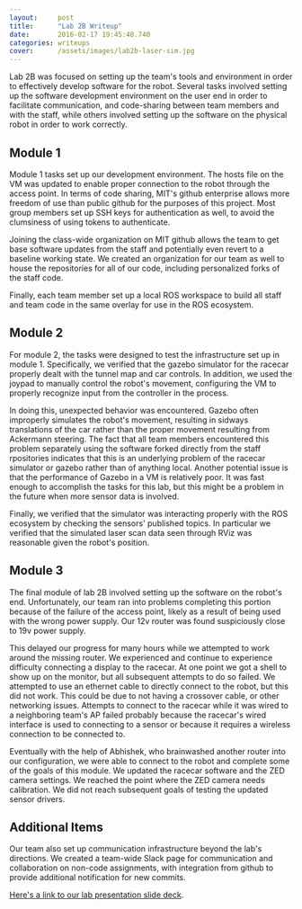 ```yaml
---
layout:     post
title:      "Lab 2B Writeup"
date:       2016-02-17 19:45:48.740
categories: writeups
cover:      /assets/images/lab2b-laser-sim.jpg
---
```


Lab 2B was focused on setting up the team's tools and environment in order to effectively develop software for the robot.  Several tasks involved setting up the software development environment on the user end in order to facilitate communication, and code-sharing between team members and with the staff, while others involved setting up the software on the physical robot in order to work correctly.

<!--more-->

## Module 1

Module 1 tasks set up our development environment.  The hosts file on the VM was updated to enable proper connection to the robot through the access point.  In terms of code sharing, MIT's github enterprise allows more freedom of use than public github for the purposes of this project.  Most group members set up SSH keys for authentication as well, to avoid the clumsiness of using tokens to authenticate.

Joining the class-wide organization on MIT github allows the team to get base software updates from the staff and potentially even revert to a baseline working state.  We created an organization for our team as well to house the repositories for all of our code, including personalized forks of the staff code.

Finally, each team member set up a local ROS workspace to build all staff and team code in the same overlay for use in the ROS ecosystem.  

## Module 2

For module 2, the tasks were designed to test the infrastructure set up in module 1.  Specifically, we verified that the gazebo simulator for the racecar properly dealt with the tunnel map and car controls.  In addition, we used the joypad to manually control the robot's movement, configuring the VM to properly recognize input from the controller in the process.

In doing this, unexpected behavior was encountered.  Gazebo often improperly simulates the robot's movement, resulting in sidways translations of the car rather than the proper movement resulting from Ackermann steering.  The fact that all team members encountered this problem separately using the software forked directly from the staff rpositories indicates that this is an underlying problem of the racecar simulator or gazebo rather than of anything local. Another potential issue is that the performance of Gazebo in a VM is relatively poor. It was fast enough to accomplish the tasks for this lab, but this might be a problem in the future when more sensor data is involved.

Finally, we verified that the simulator was interacting properly with the ROS ecosystem by checking the sensors' published topics.  In particular we verified that the simulated laser scan data seen through RViz was reasonable given the robot's position.

## Module 3

The final module of lab 2B involved setting up the software on the robot's end.  Unfortunately, our team ran into problems completing this portion because of the failure of the access point, likely as a result of being used with the wrong power supply.  Our 12v router was found suspiciously close to 19v power supply.

This delayed our progress for many hours while we attempted to work around the missing router. We experienced and continue to experience difficulty connecting a display to the racecar. At one point we got a shell to show up on the monitor, but all subsequent attempts to do so failed. We attempted to use an ethernet cable to directly connect to the robot, but this did not work. This could be due to not having a crossover cable, or other networking issues. Attempts to connect to the racecar while it was wired to a neighboring team's AP failed probably because the racecar's wired interface is used to connecting to a sensor or because it requires a wireless connection to be connected to.

Eventually with the help of Abhishek, who brainwashed another router into our configuration, we were able to connect to the robot and complete some of the goals of this module. We updated the racecar software and the ZED camera settings. We reached the point where the ZED camera needs calibration. We did not reach subsequent goals of testing the updated sensor drivers.

## Additional Items

Our team also set up communication infrastructure beyond the lab's directions.  We created a team-wide Slack page for communication and collaboration on non-code assignments, with integration from github to provide additional notification for new commits.

[Here's a link to our lab presentation slide deck](https://docs.google.com/presentation/d/1uv5sRoH_Ll5dtq8-jLKJIxxPPaZvK0B958jsGzH6fNs/edit?usp=sharing).